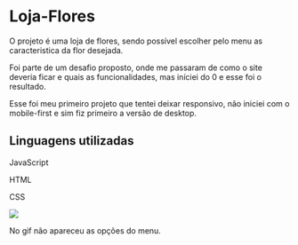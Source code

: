# Loja-Flores
<p>O projeto é uma loja de flores, sendo possível escolher pelo menu as caracteristica da flor desejada.</p>
<p>Foi parte de um desafio proposto, onde me passaram de como o site deveria ficar e quais as funcionalidades, mas iníciei do 0 e esse foi o resultado.</p>
<p>Esse foi meu primeiro projeto que tentei deixar responsivo, não iniciei com o mobile-first e sim fiz primeiro a versão de desktop.</p>
<h2>Linguagens utilizadas</h2>
<p>JavaScript</p>
<p>HTML</p>
<p>CSS</p>

![](flores.gif)

<p>No gif não apareceu as opções do menu.</p>
